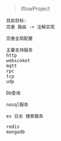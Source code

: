 > iflowProject

```
目前目标:
完善 路由 -> 注解实现

完善全局配置

主要支持服务
http
webscoket
mqtt
rpc
tcp
udp

Db查询

nosql服务

es 日志 搜索服务

redis
mongodb
``` 